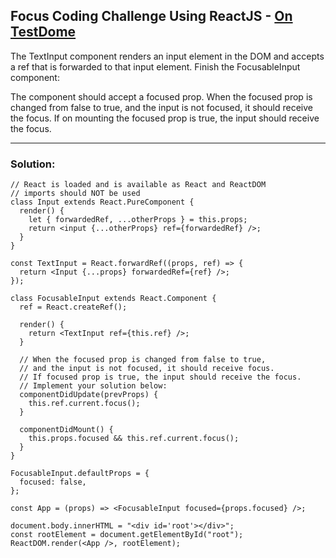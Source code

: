 ## Focus Coding Challenge Using ReactJS - [On TestDome](https://app.testdome.com/questions/react-js/focus/87893)

The TextInput component renders an input element in the DOM and accepts a ref that is forwarded to that input element. Finish the FocusableInput component:

The component should accept a focused prop.
When the focused prop is changed from false to true, and the input is not focused, it should receive the focus.
If on mounting the focused prop is true, the input should receive the focus.

---
### Solution:
```
// React is loaded and is available as React and ReactDOM
// imports should NOT be used
class Input extends React.PureComponent {
  render() {
    let { forwardedRef, ...otherProps } = this.props;
    return <input {...otherProps} ref={forwardedRef} />;
  }
}

const TextInput = React.forwardRef((props, ref) => {
  return <Input {...props} forwardedRef={ref} />;
});

class FocusableInput extends React.Component {
  ref = React.createRef();

  render() {
    return <TextInput ref={this.ref} />;
  }

  // When the focused prop is changed from false to true,
  // and the input is not focused, it should receive focus.
  // If focused prop is true, the input should receive the focus.
  // Implement your solution below:
  componentDidUpdate(prevProps) {
    this.ref.current.focus();
  }

  componentDidMount() {
    this.props.focused && this.ref.current.focus();
  }
}

FocusableInput.defaultProps = {
  focused: false,
};

const App = (props) => <FocusableInput focused={props.focused} />;

document.body.innerHTML = "<div id='root'></div>";
const rootElement = document.getElementById("root");
ReactDOM.render(<App />, rootElement);
```
